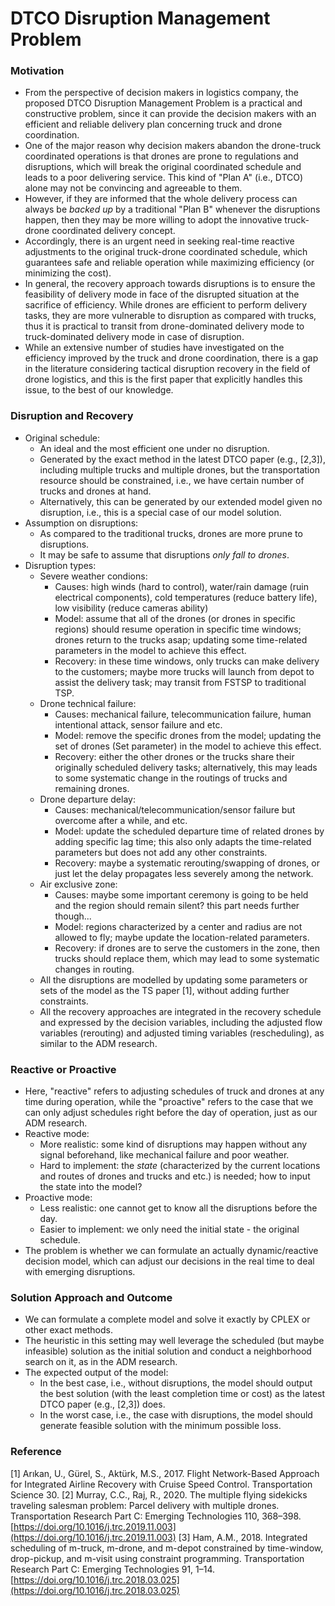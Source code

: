 # DTCO Disruption Management Problem


### Motivation
- From the perspective of decision makers in logistics company, the proposed DTCO Disruption Management Problem is a practical and constructive problem, since it can provide the decision makers with an efficient and reliable delivery plan concerning truck and drone coordination.
- One of the major reason why decision makers abandon the drone-truck coordinated operations is that drones are prone to regulations and disruptions, which will break the original coordinated schedule and leads to a poor delivering service. This kind of "Plan A" (i.e., DTCO) alone may not be convincing and agreeable to them.
- However, if they are informed that the whole delivery process can always be *backed up* by a traditional "Plan B" whenever the disruptions happen, then they may be more willing to adopt the innovative truck-drone coordinated delivery concept.
- Accordingly, there is an urgent need in seeking real-time reactive adjustments to the original truck-drone coordinated schedule, which guarantees safe and reliable operation while maximizing efficiency (or minimizing the cost).
- In general, the recovery approach towards disruptions is to ensure the feasibility of delivery mode in face of the disrupted situation at the sacrifice of efficiency. While drones are efficient to perform delivery tasks, they are more vulnerable to disruption as compared with trucks, thus it is practical to transit from drone-dominated delivery mode to truck-dominated delivery mode in case of disruption. 
- While an extensive number of studies have investigated on the efficiency improved by the truck and drone coordination, there is a gap in the literature considering tactical disruption recovery in the field of drone logistics, and this is the first paper that explicitly handles this issue, to the best of our knowledge.

### Disruption and Recovery
- Original schedule:
	- An ideal and the most efficient one under no disruption.
	- Generated by the exact method in the latest DTCO paper (e.g., [2,3]), including multiple trucks and multiple drones, but the transportation resource should be constrained, i.e., we have certain number of trucks and drones at hand.
	- Alternatively, this can be generated by our extended model given no disruption, i.e., this is a special case of our model solution.
- Assumption on disruptions:
	- As compared to the traditional trucks, drones are more prune to disruptions.
	- It may be safe to assume that disruptions *only fall to drones*.
- Disruption types:
	- Severe weather condions:
		- Causes: high winds (hard to control), water/rain damage (ruin electrical components), cold temperatures (reduce battery life), low visibility (reduce cameras ability)
		- Model: assume that all of the drones (or drones in specific regions) should resume operation in specific time windows; drones return to the trucks asap; updating some time-related parameters in the model to achieve this effect. 
		- Recovery: in these time windows, only trucks can make delivery to the customers; maybe more trucks will launch from depot to assist the delivery task; may transit from FSTSP to traditional TSP.
	- Drone technical failure:
		- Causes: mechanical failure, telecommunication failure, human intentional attack, sensor failure and etc. 
		- Model: remove the specific drones from the model; updating the set of drones (Set parameter) in the model to achieve this effect. 
		- Recovery: either the other drones or the trucks share their originally scheduled delivery tasks; alternatively, this may leads to some systematic change in the routings of trucks and remaining drones.
	- Drone departure delay:
		- Causes: mechanical/telecommunication/sensor failure but overcome after a while, and etc.
		- Model: update the scheduled departure time of related drones by adding specific lag time; this also only adapts the time-related parameters but does not add any other constraints.
		- Recovery: maybe a systematic rerouting/swapping of drones, or just let the delay propagates less severely among the network.
	- Air exclusive zone:
		- Causes: maybe some important ceremony is going to be held and the region should remain silent? this part needs further though...
		- Model: regions characterized by a center and radius are not allowed to fly; maybe update the location-related parameters.
		- Recovery: if drones are to serve the customers in the zone, then trucks should replace them, which may lead to some systematic changes in routing.
	- All the disruptions are modelled by updating some parameters or sets of the model as the TS paper [1], without adding further constraints.
	- All the recovery approaches are integrated in the recovery schedule and expressed by the decision variables, including the adjusted flow variables (rerouting) and adjusted timing variables (rescheduling), as similar to the ADM research.

### Reactive or Proactive
- Here, "reactive" refers to adjusting schedules of truck and drones at any time during operation, while the "proactive" refers to the case that we can only adjust schedules right before the day of operation, just as our ADM research. 
- Reactive mode:
	- More realistic: some kind of disruptions may happen without any signal beforehand, like mechanical failure and poor weather.
	- Hard to implement: the *state* (characterized by the current locations and routes of drones and trucks and etc.) is needed; how to input the state into the model?
- Proactive mode:
	- Less realistic: one cannot get to know all the disruptions before the day.
	- Easier to implement: we only need the initial state - the original schedule.
- The problem is whether we can formulate an actually dynamic/reactive decision model, which can adjust our decisions in the real time to deal with emerging disruptions.

### Solution Approach and Outcome
- We can formulate a complete model and solve it exactly by CPLEX or other exact methods.
- The heuristic in this setting may well leverage the scheduled (but maybe infeasible) solution as the initial solution and conduct a neighborhood search on it, as in the ADM research.
- The expected output of the model: 
	- In the best case, i.e., without disruptions, the model should output the best solution (with the least completion time or cost) as the latest DTCO paper (e.g., [2,3]) does.
	- In the worst case, i.e., the case with disruptions, the model should generate feasible solution with the minimum possible loss.

### Reference
[1] Arıkan, U., Gürel, S., Aktürk, M.S., 2017. Flight Network-Based Approach for Integrated Airline Recovery with Cruise Speed Control. Transportation Science 30.
[2] Murray, C.C., Raj, R., 2020. The multiple flying sidekicks traveling salesman problem: Parcel delivery with multiple drones. Transportation Research Part C: Emerging Technologies 110, 368–398. [https://doi.org/10.1016/j.trc.2019.11.003](https://doi.org/10.1016/j.trc.2019.11.003)
[3] Ham, A.M., 2018. Integrated scheduling of m-truck, m-drone, and m-depot constrained by time-window, drop-pickup, and m-visit using constraint programming. Transportation Research Part C: Emerging Technologies 91, 1–14. [https://doi.org/10.1016/j.trc.2018.03.025](https://doi.org/10.1016/j.trc.2018.03.025)